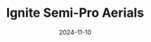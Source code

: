 ---
title: "Ignite Semi-Pro Aerials"
date: "2024-11-10"
description: "Performed at the Ignite Showcase 2024."
apparatus: "Lyra"
tags: ["Ignite", "Lyra", "Showcase"]
media:
  - type: "youtube"
    videoId: "1BorN9Tn88A"
  - type: "photo"
    src: "/aerials/ignite-lyra.jpg"
    alt: "Ignite Lyra pose"
    caption: "Solo pose during Lyra routine"
---